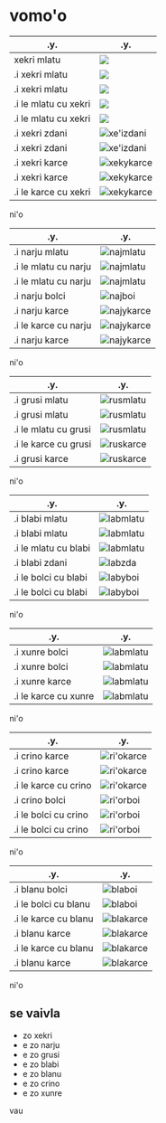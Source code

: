 # vomo'o


| .y.                  | .y.                                  |
|----------------------|--------------------------------------|
| xekri mlatu          | ![](pixra/mlatu-2.jpg)               |
| .i xekri mlatu       | ![](pixra/xekrimlatu-1.jpg)          |
| .i xekri mlatu       | ![](pixra/xekrimlatu-2.jpg)          |
| .i le mlatu cu xekri | ![](pixra/xekrimlatu-3.jpg)          |
| .i le mlatu cu xekri | ![](pixra/xekrimlatu-4.jpg)          |
| .i xekri zdani       | ![xe'izdani](pixra/xekrizdani-1.jpg) |
| .i xekri zdani       | ![xe'izdani](pixra/xekrizdani-2.jpg) |
| .i xekri karce       | ![xekykarce](pixra/karce-7.jpg)      |
| .i xekri karce       | ![xekykarce](pixra/karce-8.jpg)      |
| .i le karce cu xekri | ![xekykarce](pixra/karce-9.jpg)      |

ni'o

| .y.                  | .y.                               |
|----------------------|-----------------------------------|
| .i narju mlatu       | ![najmlatu](pixra/najmlatu-2.jpg) |
| .i le mlatu cu narju | ![najmlatu](pixra/najmlatu-1.jpg) |
| .i le mlatu cu narju | ![najmlatu](pixra/bramlatu-3.jpg) |
| .i narju bolci       | ![najboi](pixra/bolci-3.jpg)      |
| .i narju karce       | ![najykarce](pixra/karce-10.jpg)  |
| .i le karce cu narju | ![najykarce](pixra/karce-11.jpg)  |
| .i narju karce       | ![najykarce](pixra/karce-12.jpg)  |


ni'o

| .y.                  | .y.                               |
|----------------------|-----------------------------------|
| .i grusi mlatu       | ![rusmlatu](pixra/rusmlatu-1.jpg) |
| .i grusi mlatu       | ![rusmlatu](pixra/rusmlatu-2.jpg) |
| .i le mlatu cu grusi | ![rusmlatu](pixra/rusmlatu-3.jpg) |
| .i le karce cu grusi | ![ruskarce](pixra/ruskarce-1.jpg) |
| .i grusi karce       | ![ruskarce](pixra/ruskarce-2.jpg) |


ni'o

| .y.                   | .y.                               |
|-----------------------|-----------------------------------|
| .i blabi mlatu        | ![labmlatu](pixra/bramlatu-1.jpg) |
| .i blabi mlatu        | ![labmlatu](pixra/labmlatu-1.jpg) |
| .i le mlatu cu blabi  | ![labmlatu](pixra/labmlatu-2.jpg) |
| .i blabi zdani        | ![labzda](pixra/zdani-4.jpg)      |
| .i le bolci cu blabi  | ![labyboi](pixra/labyboi-1.jpg)   |
| .i le bolci  cu blabi | ![labyboi](pixra/labyboi-2.jpg)   |


ni'o

| .y.                   | .y.                               |
|-----------------------|-----------------------------------|
| .i xunre bolci        | ![labmlatu](pixra/xunboi-1.jpg)   |
| .i xunre bolci        | ![labmlatu](pixra/xunboi-2.jpg)   |
| .i xunre karce        | ![labmlatu](pixra/xunkarce-1.jpg) |
| .i le karce  cu xunre | ![labmlatu](pixra/xunkarce-2.jpg) |


ni'o

| .y.                  | .y.                              |
|----------------------|----------------------------------|
| .i crino karce       | ![ri'okarce](pixra/karce-2.jpg)  |
| .i crino karce       | ![ri'okarce](pixra/karce-13.jpg) |
| .i le karce cu crino | ![ri'okarce](pixra/karce-14.jpg) |
| .i crino bolci       | ![ri'orboi](pixra/bolci-9.jpg)   |
| .i le bolci cu crino | ![ri'orboi](pixra/bolci-10.jpg)  |
| .i le bolci cu crino | ![ri'orboi](pixra/bolci-11.jpg)  |


ni'o

| .y.                  | .y.                               |
|----------------------|-----------------------------------|
| .i blanu bolci       | ![blaboi](pixra/blaboi-1.jpg)     |
| .i le bolci cu blanu | ![blaboi](pixra/blaboi-2.jpg)     |
| .i le karce cu blanu | ![blakarce](pixra/blakarce-1.jpg) |
| .i blanu karce       | ![blakarce](pixra/blakarce-2.jpg) |
| .i le karce cu blanu | ![blakarce](pixra/blakarce-3.jpg) |
| .i blanu karce       | ![blakarce](pixra/blakarce-4.jpg) |

ni'o

## se vaivla

* zo xekri
* e zo narju
* e zo grusi
* e zo blabi
* e zo blanu
* e zo crino
* e zo xunre

vau
